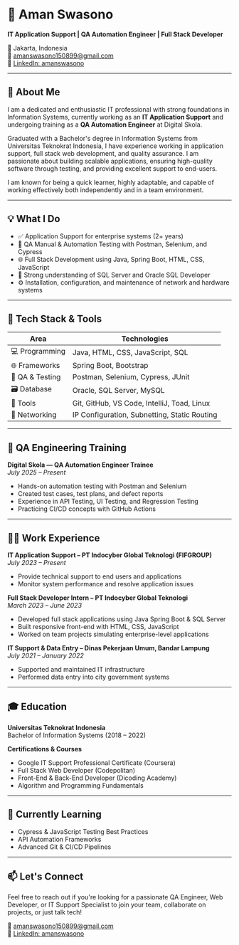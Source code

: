 # 💼 Aman Swasono

**IT Application Support | QA Automation Engineer | Full Stack Developer**

📍 Jakarta, Indonesia  
📧 [amanswasono150899@gmail.com](mailto:amanswasono150899@gmail.com)  
🔗 [LinkedIn: amanswasono](https://www.linkedin.com/in/amanswasono)

---

## 👋 About Me

I am a dedicated and enthusiastic IT professional with strong foundations in Information Systems, currently working as an **IT Application Support** and undergoing training as a **QA Automation Engineer** at Digital Skola.

Graduated with a Bachelor's degree in Information Systems from Universitas Teknokrat Indonesia, I have experience working in application support, full stack web development, and quality assurance. I am passionate about building scalable applications, ensuring high-quality software through testing, and providing excellent support to end-users.

I am known for being a quick learner, highly adaptable, and capable of working effectively both independently and in a team environment.

---

## 💡 What I Do

- ✅ Application Support for enterprise systems (2+ years)
- 🧪 QA Manual & Automation Testing with Postman, Selenium, and Cypress
- 🌐 Full Stack Development using Java, Spring Boot, HTML, CSS, JavaScript
- 🧠 Strong understanding of SQL Server and Oracle SQL Developer
- ⚙️ Installation, configuration, and maintenance of network and hardware systems

---

## 🧰 Tech Stack & Tools

| Area                  | Technologies                                      |
|-----------------------|--------------------------------------------------|
| 💻 Programming        | Java, HTML, CSS, JavaScript, SQL                 |
| 🌐 Frameworks        | Spring Boot, Bootstrap                           |
| 🧪 QA & Testing       | Postman, Selenium, Cypress, JUnit                |
| 🗃️ Database           | Oracle, SQL Server, MySQL                        |
| 🧩 Tools              | Git, GitHub, VS Code, IntelliJ, Toad, Linux      |
| 📶 Networking         | IP Configuration, Subnetting, Static Routing     |

---

## 🧪 QA Engineering Training

**Digital Skola — QA Automation Engineer Trainee**  
*July 2025 – Present*  
- Hands-on automation testing with Postman and Selenium  
- Created test cases, test plans, and defect reports  
- Experience in API Testing, UI Testing, and Regression Testing  
- Practicing CI/CD concepts with GitHub Actions

---

## 🧑‍💻 Work Experience

**IT Application Support – PT Indocyber Global Teknologi (FIFGROUP)**  
*July 2023 – Present*  
- Provide technical support to end users and applications  
- Monitor system performance and resolve application issues  

**Full Stack Developer Intern – PT Indocyber Global Teknologi**  
*March 2023 – June 2023*  
- Developed full stack applications using Java Spring Boot & SQL Server  
- Built responsive front-end with HTML, CSS, JavaScript  
- Worked on team projects simulating enterprise-level applications  

**IT Support & Data Entry – Dinas Pekerjaan Umum, Bandar Lampung**  
*July 2021 – January 2022*  
- Supported and maintained IT infrastructure  
- Performed data entry into city government systems  

---

## 🎓 Education

**Universitas Teknokrat Indonesia**  
Bachelor of Information Systems (2018 – 2022)

**Certifications & Courses**  
- Google IT Support Professional Certificate (Coursera)  
- Full Stack Web Developer (Codepolitan)  
- Front-End & Back-End Developer (Dicoding Academy)  
- Algorithm and Programming Fundamentals  

---

## 🌱 Currently Learning

- Cypress & JavaScript Testing Best Practices  
- API Automation Frameworks  
- Advanced Git & CI/CD Pipelines

---

## 📫 Let's Connect

Feel free to reach out if you're looking for a passionate QA Engineer, Web Developer, or IT Support Specialist to join your team, collaborate on projects, or just talk tech!

📧 [amanswasono150899@gmail.com](mailto:amanswasono150899@gmail.com)  
🔗 [LinkedIn: amanswasono](https://www.linkedin.com/in/amanswasono)
